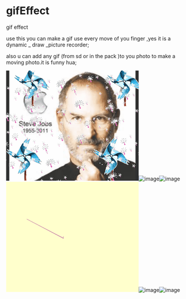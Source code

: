 # gifEffect
gif effect

use this you can make a gif use every move of you finger ,yes it is a dynamic _ draw _picture recorder;

also u can add any gif (from sd or in the pack )to you photo to make a moving photo.it is funny hua;


![image](https://github.com/hellofunbee/gifEffect/blob/master/a.gif)![image](https://github.com/hellofunbee/gifEffect/blob/master/b.gif)![image](https://github.com/hellofunbee/gifEffect/blob/master/c.gif)![image](https://github.com/hellofunbee/gifEffect/blob/master/d.gif)![image](https://github.com/hellofunbee/gifEffect/blob/master/e.gif)![image](https://github.com/hellofunbee/gifEffect/blob/master/f.gif)
